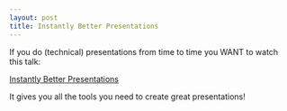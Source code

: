 ```yaml
---
layout: post
title: Instantly Better Presentations
---
```


If you do (technical) presentations from time to time you WANT to watch this talk:

[Instantly Better Presentations](https://www.youtube.com/watch?v=W_i_DrWic88)

It gives you all the tools you need to create great presentations!

